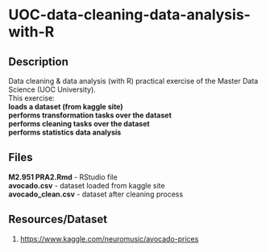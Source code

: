 # UOC-data-cleaning-data-analysis-with-R
## Description
Data cleaning & data analysis (with R) practical exercise of the Master Data Science (UOC University).  
This exercise:  
**loads a dataset (from kaggle site)**  
**performs transformation tasks over the dataset**  
**performs cleaning tasks over the dataset**  
**performs statistics data analysis**  
## Files
**M2.951 PRA2.Rmd** - RStudio file  
**avocado.csv** - dataset loaded from kaggle site  
**avocado_clean.csv** - dataset after cleaning process  
## Resources/Dataset
1. https://www.kaggle.com/neuromusic/avocado-prices
